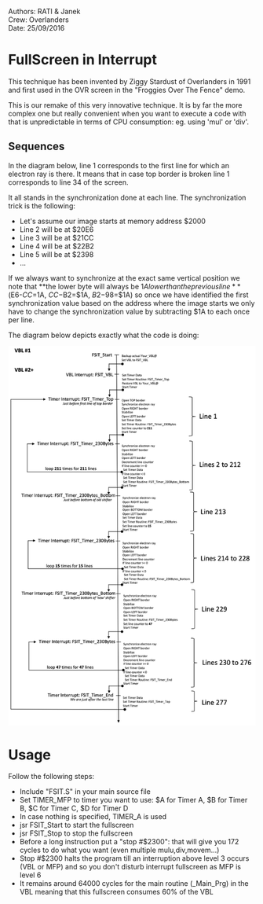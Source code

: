Authors: RATI & Janek  
Crew: Overlanders  
Date: 25/09/2016  

# FullScreen in Interrupt

This technique has been invented by Ziggy Stardust of Overlanders in 1991 and first used in the OVR screen in the "Froggies Over The Fence" demo.

This is our remake of this very innovative technique. It is by far the more complex one but really convenient when you want to execute a code with that is unpredictable in terms of CPU consumption: eg. using 'mul' or 'div'.

## Sequences

In the diagram below, line 1 corresponds to the first line for which an electron ray is there. It means that in case top border is broken line 1 corresponds to line 34 of the screen.

It all stands in the synchronization done at each line. The synchronization trick is the following:

- Let's assume our image starts at memory address $2000
- Line 2 will be at $20E6
- Line 3 will be at $21CC
- Line 4 will be at $22B2
- Line 5 will be at $2398
- ...

If we always want to synchronize at the exact same vertical position we note that **the lower byte will always be $1A lower than the previous line** ($E6-$CC=$1A, $CC-$B2=$1A, $B2-$98=$1A) so once we have identified the first synchronization value based on the address where the image starts we only have to change the synchronization value by subtracting $1A to each once per line.

The diagram below depicts exactly what the code is doing:

![FSIT.S](images/FSIT.jpg)

# Usage

Follow the following steps: 
* Include "FSIT.S" in your main source file
* Set TIMER_MFP to timer you want to use: $A for Timer A, $B for Timer B, $C for Timer C, $D for Timer D
* In case nothing is specified, TIMER_A is used
* jsr FSIT_Start to start the fullscreen
* jsr FSIT_Stop to stop the fullscreen
* Before a long instruction put a "stop #$2300": that will give you 172 cycles to do what you want (even multiple mulu,div,movem...)
* Stop #$2300 halts the program till an interruption above level 3 occurs (VBL or MFP) and so you don't disturb interrupt fullscreen as MFP is level 6
* It remains around 64000 cycles for the main routine (_Main_Prg) in the VBL meaning that this fullscreen consumes 60% of the VBL

